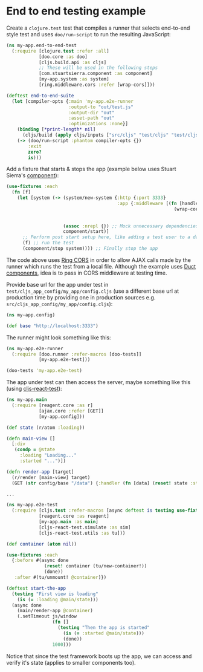 # End to end testing example

Create a `clojure.test` test that compiles a runner that selects end-to-end style test and uses `doo/run-script` to run
the resulting JavaScript:

```clojure
(ns my-app.end-to-end-test
  (:require [clojure.test :refer :all]
            [doo.core :as doo]
            [cljs.build.api :as cljs]
            ;; These will be used in the following steps
            [com.stuartsierra.component :as component]
            [my-app.system :as system]
            [ring.middleware.cors :refer [wrap-cors]]))

(deftest end-to-end-suite
  (let [compiler-opts {:main 'my-app.e2e-runner
                       :output-to "out/test.js"
                       :output-dir "out"
                       :asset-path "out"
                       :optimizations :none}]
    (binding [*print-length* nil]
      (cljs/build (apply cljs/inputs ["src/cljs" "test/cljs" "test/cljs-app-config"]) compiler-opts))
    (-> (doo/run-script :phantom compiler-opts {})
        :exit
        zero?
        is)))
```

Add a fixture that starts & stops the app (example below uses Stuart Sierra's [component](https://github.com/stuartsierra/component)):

```clojure
(use-fixtures :each
  (fn [f]
    (let [system (-> (system/new-system {:http {:port 3333}
                                         :app {:middleware [(fn [handler]
                                                              (wrap-cors handler
                                                                         :access-control-allow-origin [#".*"]
                                                                         :access-control-allow-methods [:get :put :post :delete]))]}})
                     (assoc :nrepl {}) ;; Mock unnecessary dependencies before start
                     component/start)]
      ;; Perform post start setup here, like adding a test user to a database
      (f) ;; run the test
      (component/stop system)))) ;; Finally stop the app
```

The code above uses [Ring CORS](https://github.com/r0man/ring-cors) in order to allow AJAX calls made by the runner
which runs the test from a local file. Although the example uses
[Duct components](https://github.com/weavejester/duct/wiki/Components), idea is to pass in CORS middleware at testing time.

Provide base url for the app under test in `test/cljs_app_config/my_app/config.cljs` (use a different base url at
production time by providing one in production sources e.g. `src/cljs_app_config/my_app/config.cljs`):

```clojure
(ns my-app.config)

(def base "http://localhost:3333")
```

The runner might look something like this:

```clojure
(ns my-app.e2e-runner
  (:require [doo.runner :refer-macros [doo-tests]]
            [my-app.e2e-test]))

(doo-tests 'my-app.e2e-test)
```

The app under test can then access the server, maybe something like this (using [cljs-react-test](https://github.com/bensu/cljs-react-test)):

```clojure
(ns my-app.main
  (:require [reagent.core :as r]
            [ajax.core :refer [GET]]
            [my-app.config]))

(def state (r/atom :loading))

(defn main-view []
  [:div
   (condp = @state
     :loading "Loading..."
     :started "...")])

(defn render-app [target]
  (r/render [main-view] target)
  (GET (str config/base "/data") {:handler (fn [data] (reset! state :started))}))

...

(ns my-app.e2e-test
  (:require [cljs.test :refer-macros [async deftest is testing use-fixtures]]
            [reagent.core :as reagent]
            [my-app.main :as main]
            [cljs-react-test.simulate :as sim]
            [cljs-react-test.utils :as tu]))

(def container (atom nil))

(use-fixtures :each
  {:before #(async done
              (reset! container (tu/new-container!))
              (done))
   :after #(tu/unmount! @container)})

(deftest start-the-app
  (testing "First view is loading"
    (is (= :loading @main/state)))
  (async done
    (main/render-app @container)
    (.setTimeout js/window
                 (fn []
                   (testing "Then the app is started"
                     (is (= :started @main/state)))
                     (done))
                 1000)))

```
Notice that since the test framework boots up the app, we can access and verify it's state (applies to smaller
components too).

